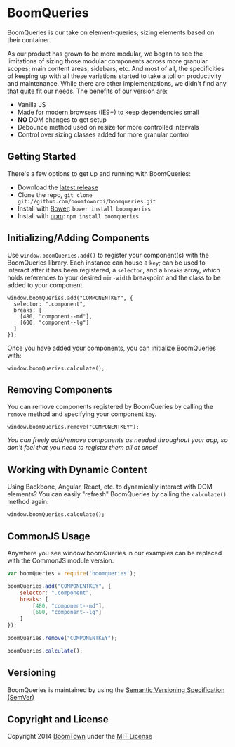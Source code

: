 # BoomQueries

BoomQueries is our take on element-queries; sizing elements based on their container.

As our product has grown to be more modular, we began to see the limitations of sizing those modular components across more granular scopes; main content areas, sidebars, etc. And most of all, the specificities of keeping up with all these variations started to take a toll on productivity and maintenance. While there are other implementations, we didn't find any that quite fit our needs. The benefits of our version are:

* Vanilla JS
* Made for modern browsers (IE9+) to keep dependencies small
* **NO** DOM changes to get setup
* Debounce method used on resize for more controlled intervals
* Control over sizing classes added for more granular control

## Getting Started

There's a few options to get up and running with BoomQueries:

* Download the [latest release](https://github.com/boomtownroi/boomqueries/releases/latest)
* Clone the repo, `git clone git://github.com/boomtownroi/boomqueries.git`
* Install with [Bower](http://bower.io): `bower install boomqueries`
* Install with [npm](http://npmjs.org): `npm install boomqueries`

## Initializing/Adding Components

Use `window.boomQueries.add()` to register your component(s) with the BoomQueries library. Each instance can house a `key`; can be used to interact after it has been registered, a `selector`, and a `breaks` array, which holds references to your desired `min-width` breakpoint and the class to be added to your component.

	window.boomQueries.add("COMPONENTKEY", {
	  selector: ".component",
	  breaks: [
	    [480, "component--md"],
	    [600, "component--lg"]
	  ]
	});

Once you have added your components, you can initialize BoomQueries with:

	window.boomQueries.calculate();

## Removing Components

You can remove components registered by BoomQueries by calling the `remove` method and specifying your component `key`.

	window.boomQueries.remove("COMPONENTKEY");

_You can freely add/remove components as needed throughout your app, so don't feel that you need to register them all at once!_

## Working with Dynamic Content

Using Backbone, Angular, React, etc. to dynamically interact with DOM elements? You can easily "refresh" BoomQueries by calling the `calculate()` method again:

	window.boomQueries.calculate();

## CommonJS Usage

Anywhere you see window.boomQueries in our examples can be replaced with the CommonJS module version.

```js
var boomQueries = require('boomqueries');

boomQueries.add("COMPONENTKEY", {
	selector: ".component",
	breaks: [
		[480, "component--md"],
		[600, "component--lg"]
	]
});

boomQueries.remove("COMPONENTKEY");

boomQueries.calculate();
```

## Versioning

BoomQueries is maintained by using the [Semantic Versioning Specification (SemVer)](http://semver.org/)

## Copyright and License

Copyright 2014 [BoomTown](http://boomtownroi.com) under the [MIT License](https://github.com/boomtownroi/boomqueries/blob/LICENSE.md)
